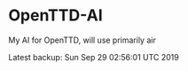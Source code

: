 # OpenTTD-AI
My AI for OpenTTD, will use primarily air

Latest backup: Sun Sep 29 02:56:01 UTC 2019
